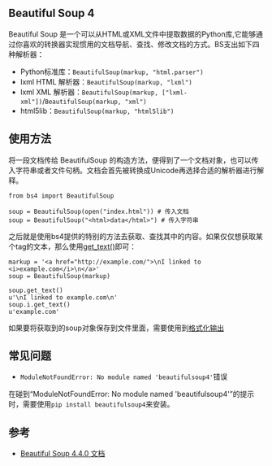 ## Beautiful Soup 4

Beautiful Soup 是一个可以从HTML或XML文件中提取数据的Python库,它能够通过你喜欢的转换器实现惯用的文档导航、查找、修改文档的方式。BS支出如下四种解析器：

- Python标准库：`BeautifulSoup(markup, "html.parser")`
- lxml HTML 解析器：`BeautifulSoup(markup, "lxml")`
- lxml XML 解析器：`BeautifulSoup(markup, ["lxml-xml"])`/`BeautifulSoup(markup, "xml")`
- html5lib：`BeautifulSoup(markup, "html5lib")`



## 使用方法

将一段文档传给 BeautifulSoup 的构造方法，便得到了一个文档对象，也可以传入字符串或者文件句柄。文档会首先被转换成Unicode再选择合适的解析器进行解释。

```
from bs4 import BeautifulSoup

soup = BeautifulSoup(open("index.html")) # 传入文档
soup = BeautifulSoup("<html>data</html>") # 传入字符串
```

之后就是使用bs4提供的特别的方法去获取、查找其中的内容。如果仅仅想获取某个tag的文本，那么使用[get_text()](https://beautifulsoup.readthedocs.io/zh_CN/v4.4.0/#get-text)即可：

```
markup = '<a href="http://example.com/">\nI linked to <i>example.com</i>\n</a>'
soup = BeautifulSoup(markup)

soup.get_text()
u'\nI linked to example.com\n'
soup.i.get_text()
u'example.com'
```

如果要将获取到的soup对象保存到文件里面，需要使用到[格式化输出](https://beautifulsoup.readthedocs.io/zh_CN/v4.4.0/#id48)


## 常见问题

- `ModuleNotFoundError: No module named 'beautifulsoup4'`错误

在碰到“ModuleNotFoundError: No module named 'beautifulsoup4'”的提示时，需要使用`pip install beautifulsoup4`来安装。


## 参考

- [Beautiful Soup 4.4.0 文档](https://beautifulsoup.readthedocs.io/zh_CN/v4.4.0/)
